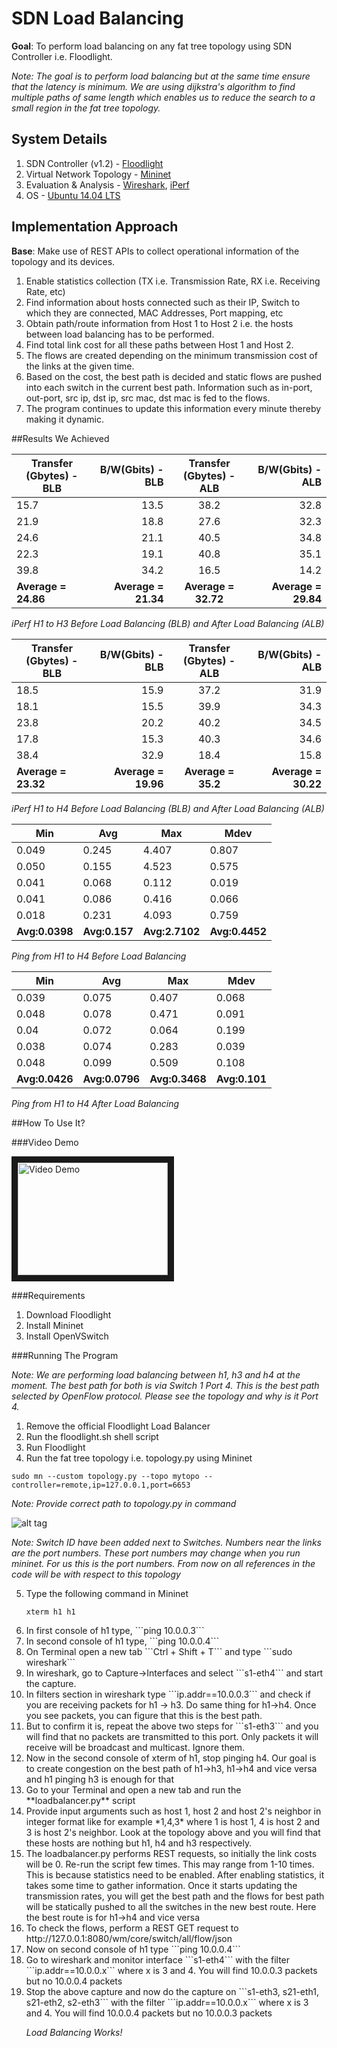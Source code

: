 # SDN Load Balancing

**Goal**: To perform load balancing on any fat tree topology using SDN Controller i.e. Floodlight.

*Note: The goal is to perform load balancing but at the same time ensure that the latency is minimum. We are using dijkstra's algorithm to find multiple paths of same length which enables us to reduce the search to a small region in the fat tree topology.*

## System Details

1. SDN Controller (v1.2) - [Floodlight](http://www.projectfloodlight.org/floodlight/)
2. Virtual Network Topology - [Mininet](http://mininet.org)
3. Evaluation & Analysis - [Wireshark](http://wireshark.org), [iPerf](http://iperf.fr)
5. OS - [Ubuntu 14.04 LTS](http://ubuntu.com)

## Implementation Approach

**Base**: Make use of REST APIs to collect operational information of the topology and its devices.

1. Enable statistics collection (TX i.e. Transmission Rate, RX  i.e. Receiving Rate, etc)
2. Find information about hosts connected such as their IP, Switch to which they are connected, MAC Addresses, Port mapping, etc
3. Obtain path/route information from Host 1 to Host 2 i.e. the hosts between load balancing has to be performed.
4. Find total link cost for all these paths between Host 1 and Host 2.
5. The flows are created depending on the minimum transmission cost of the links at the given time. 
6. Based on the cost, the best path is decided and static flows are pushed into each switch in the current best path. Information such as in-port, out-port, src ip, dst ip, src mac, dst mac is fed to the flows.
7. The program continues to update this information every minute thereby making it dynamic.

##Results We Achieved


| Transfer (Gbytes) - BLB |	B/W(Gbits) - BLB  | Transfer (Gbytes) - ALB |	B/W(Gbits) - ALB |
|-------------------|------------:|:------------------:|-----------:|
|15.7 |	13.5|38.2 | 32.8|
|21.9 |	18.8|27.6 | 32.3|
|24.6 |	21.1|40.5 | 34.8|
|22.3 |	19.1|40.8 | 35.1|
|39.8 | 34.2 |16.5 | 14.2| 
| **Average = 24.86** |	**Average = 21.34**|**Average = 32.72** |	**Average = 29.84**|

*iPerf H1 to H3 Before Load Balancing (BLB) and After Load Balancing (ALB)*

| Transfer (Gbytes) - BLB |	B/W(Gbits) - BLB  | Transfer (Gbytes) - ALB |	B/W(Gbits) - ALB |
|-------------------|------------:|:------------------:|-----------:|
|18.5 |	15.9|37.2 |	31.9|	
|18.1 |	15.5|39.9 |	34.3|	
|23.8 |	20.2|40.2 |	34.5|
|17.8 |	15.3|40.3 |	34.6 |
|38.4 | 32.9|18.4 | 15.8 |
| **Average = 23.32** |	**Average = 19.96** | **Average = 35.2** |	**Average = 30.22**|


*iPerf H1 to H4 Before Load Balancing (BLB) and After Load Balancing (ALB)*

|Min |Avg |Max|Mdev|
|----|----|---|-----|
|0.049 | 0.245 | 4.407 | 0.807 |
|0.050 | 0.155 | 4.523 | 0.575 |
|0.041 | 0.068 | 0.112 | 0.019 |
|0.041 | 0.086 | 0.416 | 0.066 |
|0.018 | 0.231 | 4.093 | 0.759 |
|**Avg:0.0398**|**Avg:0.157**|**Avg:2.7102**|**Avg:0.4452**|

*Ping from H1 to H4 Before Load Balancing*

|Min |Avg |Max|Mdev|
|----|----|---|-----|
|0.039 | 0.075 | 0.407 | 0.068|
|0.048 | 0.078 | 0.471 | 0.091|
|0.04 | 0.072 | 0.064 | 0.199 |
|0.038 | 0.074 | 0.283 | 0.039|
|0.048 | 0.099 | 0.509 | 0.108 |
|**Avg:0.0426**|**Avg:0.0796**|**Avg:0.3468**|**Avg:0.101**|

*Ping from H1 to H4 After Load Balancing*

##How To Use It?

###Video Demo

<a href="http://www.youtube.com/watch?v=3C1Du32FNLo" target="_blank"><img src="http://img.youtube.com/vi/3C1Du32FNLo/0.jpg" 
alt="Video Demo" width="240" height="180" border="10" /></a>

###Requirements

1. Download Floodlight
2. Install Mininet
3. Install OpenVSwitch

###Running The Program

*Note: We are performing load balancing between h1, h3 and h4 at the moment. The best path for both is via Switch 1 Port 4. This is the best path selected by OpenFlow protocol. Please see the topology and why is it Port 4.*

1. Remove the official Floodlight Load Balancer
2. Run the floodlight.sh shell script
3. Run Floodlight
4. Run the fat tree topology i.e. topology.py using Mininet

```
sudo mn --custom topology.py --topo mytopo --controller=remote,ip=127.0.0.1,port=6653
```

*Note: Provide correct path to topology.py in command*

![alt tag](https://raw.githubusercontent.com/nayanseth/sdn-floodlight-loadbalancing/master/assets/topologies/fat-tree-topology.png)

*Note: Switch ID have been added next to Switches. Numbers near the links are the port numbers. These port numbers may change when you run mininet. For us this is the port numbers. From now on all references in the code will be with respect to this topology*

<ol start=5>
<li>Type the following command in Mininet</li>

```
xterm h1 h1
```

<li>In first console of h1 type, ```ping 10.0.0.3```</li>
<li>In second console of h1 type, ```ping 10.0.0.4```</li>
<li>On Terminal open a new tab ```Ctrl + Shift + T``` and type ```sudo wireshark```</li>
<li>In wireshark, go to Capture->Interfaces and select ```s1-eth4``` and start the capture.</li>
<li>In filters section in wireshark type ```ip.addr==10.0.0.3``` and check if you are receiving packets for h1 -> h3. Do same thing for h1->h4. Once you see packets, you can figure that this is the best path.</li>
<li>But to confirm it is, repeat the above two steps for ```s1-eth3``` and you will find that no packets are transmitted to this port. Only packets it will receive will be broadcast and multicast. Ignore them.</li>
<li>Now in the second console of xterm of h1, stop pinging h4. Our goal is to create congestion on the best path of h1->h3, h1->h4 and vice versa and h1 pinging h3 is enough for that</li>
<li>Go to your Terminal and open a new tab and run the **loadbalancer.py** script</li>
<li>Provide input arguments such as host 1, host 2 and host 2's neighbor in integer format like for example *1,4,3* where 1 is host 1, 4 is host 2 and 3 is host 2's neighbor. Look at the topology above and you will find that these hosts are nothing but h1, h4 and h3 respectively.</li>
<li>The loadbalancer.py performs REST requests, so initially the link costs will be 0. Re-run the script few times. This may range from 1-10 times. This is because statistics need to be enabled. After enabling statistics, it takes some time to gather information. Once it starts updating the transmission rates, you will get the best path and the flows for best path will be statically pushed to all the switches in the new best route. Here the best route is for h1->h4 and vice versa</li>
<li>To check the flows, perform a REST GET request to http://127.0.0.1:8080/wm/core/switch/all/flow/json</li>
<li>Now on second console of h1 type ```ping 10.0.0.4```</li>
<li>Go to wireshark and monitor interface ```s1-eth4``` with the filter ```ip.addr==10.0.0.x``` where x is 3 and 4. You will find 10.0.0.3 packets but no 10.0.0.4 packets</li>
<li>Stop the above capture and now do the capture on ```s1-eth3, s21-eth1, s21-eth2, s2-eth3``` with the filter ```ip.addr==10.0.0.x``` where x is 3 and 4. You will find 10.0.0.4 packets but no 10.0.0.3 packets</li>


*Load Balancing Works!*
